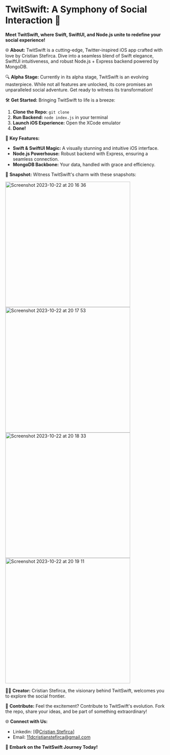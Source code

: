 # TwitSwift: A Symphony of Social Interaction 🚀

**Meet TwitSwift, where Swift, SwiftUI, and Node.js unite to redefine your social experience!**

🌐 **About:**
TwitSwift is a cutting-edge, Twitter-inspired iOS app crafted with love by Cristian Stefirca. Dive into a seamless blend of Swift elegance, SwiftUI intuitiveness, and robust Node.js + Express backend powered by MongoDB.

🔍 **Alpha Stage:**
Currently in its alpha stage, TwitSwift is an evolving masterpiece. While not all features are unlocked, its core promises an unparalleled social adventure. Get ready to witness its transformation!

🛠️ **Get Started:**
Bringing TwitSwift to life is a breeze:
1. **Clone the Repo:** `git clone`
2. **Run Backend:** `node index.js` in your terminal
3. **Launch iOS Experience:** Open the XCode emulator
4. **Done!**

🌈 **Key Features:**
- **Swift & SwiftUI Magic:** A visually stunning and intuitive iOS interface.
- **Node.js Powerhouse:** Robust backend with Express, ensuring a seamless connection.
- **MongoDB Backbone:** Your data, handled with grace and efficiency.

📸 **Snapshot:**
Witness TwitSwift's charm with these snapshots:
<br>

<img width="391" alt="Screenshot 2023-10-22 at 20 16 36" src="https://github.com/CristianStefirca/TwitterClone/assets/110734859/463cfc75-4e52-48bf-a264-c0a1f7943cdb">
<img width="391" alt="Screenshot 2023-10-22 at 20 17 53" src="https://github.com/CristianStefirca/TwitterClone/assets/110734859/cef64f5e-0155-4eab-a30b-d8a914ecb8bf">
<img width="391" alt="Screenshot 2023-10-22 at 20 18 33" src="https://github.com/CristianStefirca/TwitterClone/assets/110734859/600f1d98-5a9b-4826-a5a1-057488dd1c4a">
<img width="391" alt="Screenshot 2023-10-22 at 20 19 11" src="https://github.com/CristianStefirca/TwitterClone/assets/110734859/d26c3b57-c5e6-41c7-a6c3-89ecef4556dd">





👨‍💻 **Creator:**
Cristian Stefirca, the visionary behind TwitSwift, welcomes you to explore the social frontier.

🌟 **Contribute:**
Feel the excitement? Contribute to TwitSwift's evolution. Fork the repo, share your ideas, and be part of something extraordinary!

🌐 **Connect with Us:**
- Linkedin: [@[Cristian Stefirca](https://www.linkedin.com/in/cristian-stefirca-aab39024a/)]
- Email: 11dcristianstefirca@gmail.com

🚀 **Embark on the TwitSwift Journey Today!**
